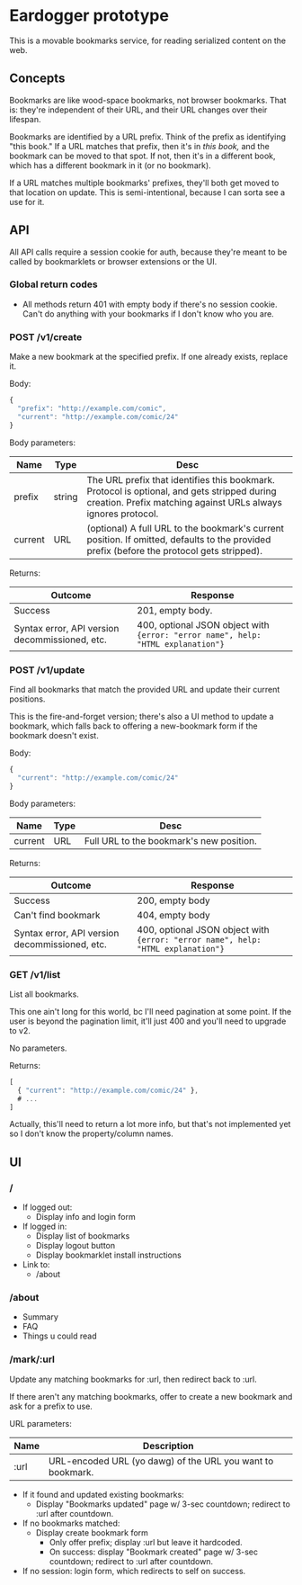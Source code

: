 # Eardogger prototype

This is a movable bookmarks service, for reading serialized content on the web.

## Concepts

Bookmarks are like wood-space bookmarks, not browser bookmarks. That is: they're independent of their URL, and their URL changes over their lifespan.

Bookmarks are identified by a URL prefix. Think of the prefix as identifying "this book." If a URL matches that prefix, then it's in _this book,_ and the bookmark can be moved to that spot. If not, then it's in a different book, which has a different bookmark in it (or no bookmark).

If a URL matches multiple bookmarks' prefixes, they'll both get moved to that location on update. This is semi-intentional, because I can sorta see a use for it.

## API

All API calls require a session cookie for auth, because they're meant to be called by bookmarklets or browser extensions or the UI.

### Global return codes

- All methods return 401 with empty body if there's no session cookie. Can't do anything with your bookmarks if I don't know who you are.

### POST /v1/create

Make a new bookmark at the specified prefix. If one already exists, replace it.

Body:

```javascript
{
  "prefix": "http://example.com/comic",
  "current": "http://example.com/comic/24"
}
```

Body parameters:

Name | Type | Desc
-|-|-
prefix | string | The URL prefix that identifies this bookmark. Protocol is optional, and gets stripped during creation. Prefix matching against URLs always ignores protocol.
current | URL | (optional) A full URL to the bookmark's current position. If omitted, defaults to the provided prefix (before the protocol gets stripped).

Returns:

Outcome | Response
-|-
Success | 201, empty body.
Syntax error, API version decommissioned, etc. | 400, optional JSON object with `{error: "error name", help: "HTML explanation"}`


### POST /v1/update

Find all bookmarks that match the provided URL and update their current positions.

This is the fire-and-forget version; there's also a UI method to update a bookmark, which falls back to offering a new-bookmark form if the bookmark doesn't exist.

Body:

```javascript
{
  "current": "http://example.com/comic/24"
}
```

Body parameters:

Name | Type | Desc
-|-|-
current | URL | Full URL to the bookmark's new position.

Returns:

Outcome | Response
-|-
Success | 200, empty body
Can't find bookmark | 404, empty body
Syntax error, API version decommissioned, etc. | 400, optional JSON object with `{error: "error name", help: "HTML explanation"}`

### GET /v1/list

List all bookmarks.

This one ain't long for this world, bc I'll need pagination at some point. If the user is beyond the pagination limit, it'll just 400 and you'll need to upgrade to v2.

No parameters.

Returns:

```javascript
[
  { "current": "http://example.com/comic/24" },
  # ...
]
```

Actually, this'll need to return a lot more info, but that's not implemented yet so I don't know the property/column names.

## UI

### /

- If logged out:
    - Display info and login form
- If logged in:
    - Display list of bookmarks
    - Display logout button
    - Display bookmarklet install instructions
- Link to:
    - /about

### /about

- Summary
- FAQ
- Things u could read

### /mark/:url

Update any matching bookmarks for :url, then redirect back to :url.

If there aren't any matching bookmarks, offer to create a new bookmark and ask for a prefix to use.

URL parameters:

Name | Description
-|-
:url | URL-encoded URL (yo dawg) of the URL you want to bookmark.

- If it found and updated existing bookmarks:
    - Display "Bookmarks updated" page w/ 3-sec countdown; redirect to :url after countdown.
- If no bookmarks matched:
    - Display create bookmark form
        - Only offer prefix; display :url but leave it hardcoded.
        - On success: display "Bookmark created" page w/ 3-sec countdown; redirect to :url after countdown.
- If no session: login form, which redirects to self on success.


